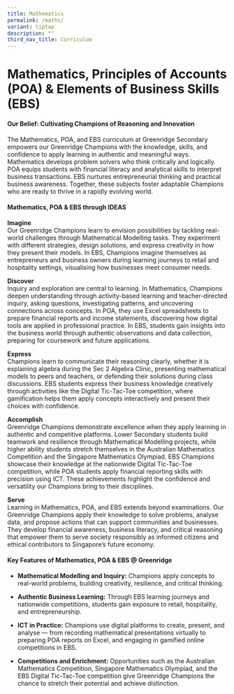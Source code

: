 ```yaml
---
title: Mathematics
permalink: /maths/
variant: tiptap
description: ""
third_nav_title: Curriculum
---
```

<h1><strong>Mathematics, Principles of Accounts (POA) &amp; Elements of Business Skills (EBS)</strong>&nbsp;</h1>
<h4><strong>Our Belief: Cultivating Champions of Reasoning and Innovation</strong>&nbsp;</h4>
<p>The Mathematics, POA, and EBS curriculum at Greenridge Secondary empowers
our Greenridge Champions with the knowledge, skills, and confidence to
apply learning in authentic and meaningful ways. Mathematics develops problem
solvers who think critically and logically. POA equips students with financial
literacy and analytical skills to interpret business transactions. EBS
nurtures entrepreneurial thinking and practical business awareness. Together,
these subjects foster adaptable Champions who are ready to thrive in a
rapidly evolving world.&nbsp;</p>
<h4><strong>Mathematics, POA &amp; EBS through IDEAS</strong>&nbsp;</h4>
<p><strong>Imagine</strong>&nbsp;
<br>Our Greenridge Champions learn to envision possibilities by tackling real-world
challenges through Mathematical Modelling tasks. They experiment with different
strategies, design solutions, and express creativity in how they present
their models. In EBS, Champions imagine themselves as entrepreneurs and
business owners during learning journeys to retail and hospitality settings,
visualising how businesses meet consumer needs.&nbsp;</p>
<p><strong>Discover</strong>&nbsp;
<br>Inquiry and exploration are central to learning. In Mathematics, Champions
deepen understanding through activity-based learning and teacher-directed
inquiry, asking questions, investigating patterns, and uncovering connections
across concepts. In POA, they use Excel spreadsheets to prepare financial
reports and income statements, discovering how digital tools are applied
in professional practice. In EBS, students gain insights into the business
world through authentic observations and data collection, preparing for
coursework and future applications.&nbsp;</p>
<p><strong>Express</strong>&nbsp;
<br>Champions learn to communicate their reasoning clearly, whether it is
explaining algebra during the Sec 2 Algebra Clinic, presenting mathematical
models to peers and teachers, or defending their solutions during class
discussions. EBS students express their business knowledge creatively through
activities like the Digital Tic-Tac-Toe competition, where gamification
helps them apply concepts interactively and present their choices with
confidence.&nbsp;</p>
<p><strong>Accomplish</strong>&nbsp;
<br>Greenridge Champions demonstrate excellence when they apply learning in
authentic and competitive platforms. Lower Secondary students build teamwork
and resilience through Mathematical Modelling projects, while higher ability
students stretch themselves in the Australian Mathematics Competition and
the Singapore Mathematics Olympiad. EBS Champions showcase their knowledge
at the nationwide Digital Tic-Tac-Toe competition, while POA students apply
financial reporting skills with precision using ICT. These achievements
highlight the confidence and versatility our Champions bring to their disciplines.&nbsp;</p>
<p><strong>Serve</strong>&nbsp;
<br>Learning in Mathematics, POA, and EBS extends beyond examinations. Our
Greenridge Champions apply their knowledge to solve problems, analyse data,
and propose actions that can support communities and businesses. They develop
financial awareness, business literacy, and critical reasoning that empower
them to serve society responsibly as informed citizens and ethical contributors
to Singapore’s future economy.&nbsp;</p>
<h4><strong>Key Features of Mathematics, POA &amp; EBS @ Greenridge</strong>&nbsp;</h4>
<ul>
<li>
<p><strong>Mathematical Modelling and Inquiry:</strong> Champions apply concepts
to real-world problems, building creativity, resilience, and critical thinking.&nbsp;</p>
</li>
</ul>
<ul>
<li>
<p><strong>Authentic Business Learning:</strong> Through EBS learning journeys
and nationwide competitions, students gain exposure to retail, hospitality,
and entrepreneurship.&nbsp;</p>
</li>
</ul>
<ul>
<li>
<p><strong>ICT in Practice:</strong> Champions use digital platforms to create,
present, and analyse — from recording mathematical presentations virtually
to preparing POA reports on Excel, and engaging in gamified online competitions
in EBS.&nbsp;</p>
</li>
</ul>
<ul>
<li>
<p><strong>Competitions and Enrichment:</strong> Opportunities such as the
Australian Mathematics Competition, Singapore Mathematics Olympiad, and
the EBS Digital Tic-Tac-Toe competition give Greenridge Champions the chance
to stretch their potential and achieve distinction.&nbsp;</p>
</li>
</ul>
<p>&nbsp;</p>